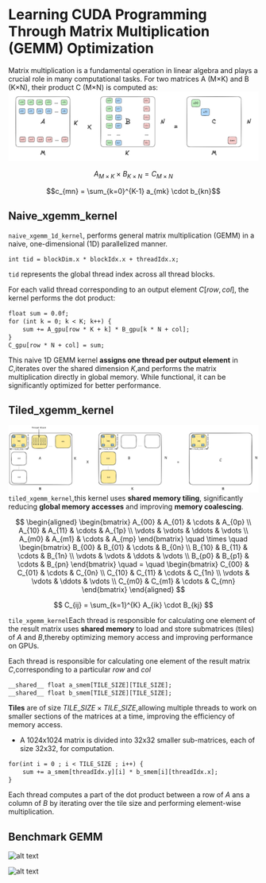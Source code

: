 # Learning CUDA Programming Through Matrix Multiplication (GEMM) Optimization

Matrix multiplication is a fundamental operation in linear algebra and plays a crucial role in many computational tasks. For two matrices A (M×K) and B (K×N), their product C (M×N) is computed as:
![alt text](media/mat_mul.png)

$$A_{M \times K} \times B_{K \times N} = C_{M \times N}$$

$$c_{mn} = \sum_{k=0}^{K-1} a_{mk} \cdot b_{kn}$$

## Naive_xgemm_kernel
``naive_xgemm_1d_kernel``, performs general matrix multiplication (GEMM) in a naive, one-dimensional (1D) parallelized manner.
```
int tid = blockDim.x * blockIdx.x + threadIdx.x;
```
``tid`` represents the global thread index across all thread blocks.

For each valid thread corresponding to an output element $C[row,col]$, the kernel performs the dot product:
```
float sum = 0.0f;
for (int k = 0; k < K; k++) {
    sum += A_gpu[row * K + k] * B_gpu[k * N + col];
}
C_gpu[row * N + col] = sum;
```
This naive 1D GEMM kernel **assigns one thread per output element** in $C$,iterates over the shared dimension $K$,and performs the matrix multiplication directly in global memory. While functional, it can be significantly optimized for better performance.

## Tiled_xgemm_kernel
![alt text](media/tiled_matrix.png)
``tiled_xgemm_kernel``,this kernel uses **shared memory tiling**, significantly reducing **global memory accesses** and improving **memory coalescing**. 

$$
\begin{aligned}
\begin{bmatrix} 
A_{00} & A_{01} & \cdots & A_{0p} \\
A_{10} & A_{11} & \cdots & A_{1p} \\
\vdots & \vdots & \ddots & \vdots \\
A_{m0} & A_{m1} & \cdots & A_{mp} 
\end{bmatrix} 
\quad \times 
\quad 
\begin{bmatrix} 
B_{00} & B_{01} & \cdots & B_{0n} \\
B_{10} & B_{11} & \cdots & B_{1n} \\
\vdots & \vdots & \ddots & \vdots \\
B_{p0} & B_{p1} & \cdots & B_{pn} 
\end{bmatrix}
\quad = 
\quad
\begin{bmatrix} 
C_{00} & C_{01} & \cdots & C_{0n} \\
C_{10} & C_{11} & \cdots & C_{1n} \\
\vdots & \vdots & \ddots & \vdots \\
C_{m0} & C_{m1} & \cdots & C_{mn} 
\end{bmatrix}
\end{aligned}
$$

$$
C_{ij} = \sum_{k=1}^{K} A_{ik} \cdot B_{kj}
$$

```tile_xgemm_kernel```Each thread is responsible for calculating one element of the result matrix uses **shared memory** to load and store submatrices (tiles) of $A$ and $B$,thereby optimizing memory access and improving performance on GPUs.

Each thread is responsible for calculating one element of the result matrix $C$,corresponding to a particular $row$ and $col$ 
```
__shared__ float a_smem[TILE_SIZE][TILE_SIZE];
__shared__ float b_smem[TILE_SIZE][TILE_SIZE];
```
**Tiles** are of size $TILE\_SIZE \times TILE\_SIZE$,allowing multiple threads to work on smaller sections of the matrices at a time, improving the efficiency of memory access.

- A 1024x1024 matrix is divided into 32x32 smaller sub-matrices, each of size 32x32, for computation.

```
for(int i = 0 ; i < TILE_SIZE ; i++) {
    sum += a_smem[threadIdx.y][i] * b_smem[i][threadIdx.x];
}
```

Each thread computes a part of the dot product between a row of $A$ ans a column of $B$ by iterating over the tile size and performing element-wise multiplication.
## Benchmark GEMM
![alt text](media/performance_comparison.png)

![alt text](media/relative_performance.png)